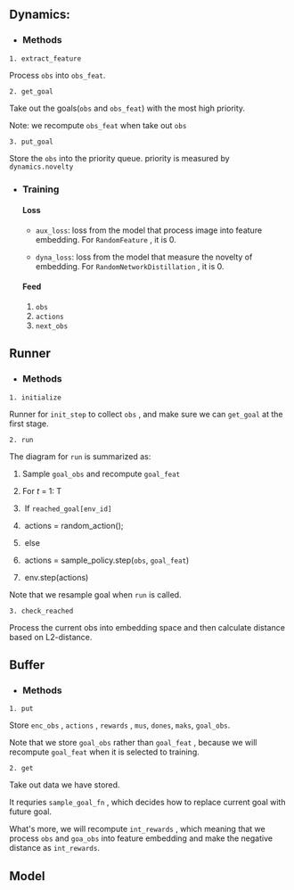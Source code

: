 ## Dynamics:

- ### Methods

```
1. extract_feature
```

Process ``obs``  into ``obs_feat``.

```
2. get_goal
```

Take out the goals(``obs``  and ``obs_feat``) with the most high priority.

Note: we recompute ``obs_feat`` when take out ``obs``

```
3. put_goal
```

Store the ``obs`` into the priority queue. priority is measured by ``dynamics.novelty`` 

- ### Training

  #### Loss

  - ``aux_loss``:  loss from the model that process image into feature embedding.  For ``RandomFeature`` , it is 0.

  - ``dyna_loss``: loss from the model that measure the novelty of embedding.  For ``RandomNetworkDistillation`` , it is 0. 

  #### Feed

  1. ``obs``
  2. ``actions``
  3. ``next_obs``

  

## Runner

- ### Methods

```
1. initialize
```

  Runner for ``init_step``  to collect ``obs`` , and make sure we can ``get_goal`` at the first stage.

``` 
2. run
```

The diagram for ``run`` is summarized as:

1. Sample ``goal_obs`` and recompute ``goal_feat``

2. For $t$ = 1: T
3. ​       If  ``reached_goal[env_id]``
4. ​               actions = random_action();
5. ​      else  
6. ​               actions = sample_policy.step(``obs``,  ``goal_feat``)
7. ​       env.step(actions)

Note that  we resample goal when ``run``  is called.

```
3. check_reached
```

Process the current obs into embedding space and then calculate distance based on L2-distance.



## Buffer

- ### Methods

```
1. put
```

 Store ```enc_obs``` , ``actions`` , ``rewards`` , ``mus``, ``dones``, ``maks``, ``goal_obs``.

Note that we store ``goal_obs`` rather than ``goal_feat`` , because we will recompute ``goal_feat`` when it is selected to training.

```
2. get
```

Take out data we have stored. 

It requries ``sample_goal_fn`` , which decides how to replace current goal with future goal. 

What's more, we will recompute ``int_rewards`` , which meaning that we process ``obs`` and ``goa_obs`` into feature embedding and make the negative distance as ``int_rewards``.

## Model





